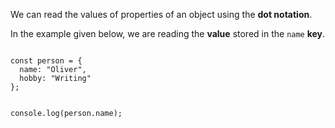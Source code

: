 We can read the values of properties
of an object using the **dot notation**.

In the example given below,
we are reading the **value** stored
in the `name` **key**.

<codeblock language="javascript" type="lesson">
<code>
const person = {
  name: "Oliver",
  hobby: "Writing"
};

console.log(person.name);
</code>
</codeblock>
